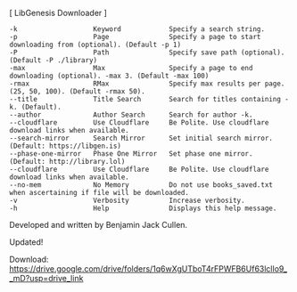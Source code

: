 
[  LibGenesis Downloader   ]

    -k                   Keyword            Specify a search string.
    -p                   Page               Specify a page to start downloading from (optional). (Default -p 1)
    -P                   Path               Specify save path (optional). (Default -P ./library)
    -max                 Max                Specify a page to end downloading (optional). -max 3. (Default -max 100)
    -rmax                RMax               Specify max results per page. (25, 50, 100). (Default -rmax 50).
    --title              Title Search       Search for titles containing -k. (Default).
    --author             Author Search      Search for author -k.
    --cloudflare         Use Cloudflare     Be Polite. Use cloudflare download links when available.
    --search-mirror      Search Mirror      Set initial search mirror. (Default: https://libgen.is)
    --phase-one-mirror   Phase One Mirror   Set phase one mirror. (Default: http://library.lol)
    --cloudflare         Use Cloudflare     Be Polite. Use cloudflare download links when available.
    --no-mem             No Memory          Do not use books_saved.txt when ascertaining if file will be downloaded.
    -v                   Verbosity          Increase verbosity.
    -h                   Help               Displays this help message.

Developed and written by Benjamin Jack Cullen.

Updated!

Download: https://drive.google.com/drive/folders/1q6wXgUTboT4rFPWFB6Uf63lcllo9__mD?usp=drive_link

